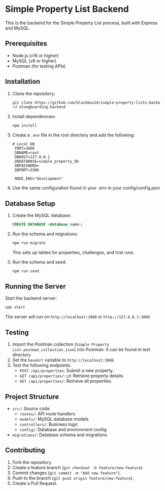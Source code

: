 # Simple Property List Backend

This is the backend for the Simple Property List process, built with Express and MySQL. 

## Prerequisites
- Node.js (v16 or higher)
- MySQL (v8 or higher)
- Postman (for testing APIs)

## Installation
1. Clone the repository:
   ```bash
   git clone https://github.com/blackbox24/simple-property-lists-backend.git
   cd alongboarding-backend
   ```
2. Install dependencies:
   ```bash
   npm install
   ```
3. Create a `.env` file in the root directory and add the following:
   ```
   # Local DB
    PORT=3000
    DBNAME=root
    DBHOST=127.0.0.1
    DBDATABASE=simple_property_db
    DBPASSWORD=
    DBPORT=3306

    NODE_ENV="development"
   ```
4. Use the same configuration found in your .env in your config/config.json

## Database Setup
1. Create the MySQL database:
   ```sql
   CREATE DATABASE <database name>;
   ```
2. Run the schema and migrations:
   ```bash
   npm run migrate
   ```
   This sets up tables for properties, challenges, and trial runs.

3. Run the schema and seed:
    ```bash
    npm run seed
    ```

## Running the Server
Start the backend server:
```bash
npm start
```
The server will run on `http://localhost:3000` or `http://127.0.0.1:3000`

## Testing
1. Import the Postman collection (`Simple Property List.postman_collection.json`) into Postman. It can be found in test directory
2. Set the `baseUrl` variable to `http://localhost:3000`.
3. Test the following endpoints:
   - `POST /api/properties`: Submit a new property.
   - `GET /api/properties/:id`: Retrieve property details.
   - `GET /api/properties/`: Retrieve all properties.

## Project Structure
- `src/`: Source code
  - `routes/`: API route handlers
  - `models/`: MySQL database models
  - `controllers/`: Business logic
  - `config/`: Database and environment config
- `migrations/`: Database schema and migrations

## Contributing
1. Fork the repository.
2. Create a feature branch (`git checkout -b feature/new-feature`).
3. Commit changes (`git commit -m "Add new feature"`).
4. Push to the branch (`git push origin feature/new-feature`).
5. Create a Pull Request.